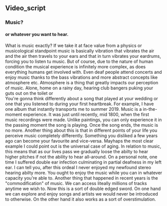 ## Video_script
### Music?
#### or whatever you want to hear.

  What is music exactly? If we take it at face value from a physics or musicological standpoint music is basically vibration that vibrates the air and the air then travels to your ears and that in turn vibrates your eardrums,
forcing you to listen tu music.
But of course, due to the nature of human condition the musical experience is infinitely more complex, as does everything humans get involved with. 
Even deaf people attend concerts and enjoy music thanks to the bass vibrations and more abstract concepts like atmosphere etc.
  Atmosphere is a thing that greatly impacts our perception of music.
Alone, home on a rainy day, hearing club bangers puking your guts out on the toilet or  
You're gonna think differently about a song that played at your wedding or one that you listened to during your first heartbreak.
For example, I have one album that instantly transports me to summer 2019.
  Music is a in-the-moment experience. It was just until recently, mid 1800, when the first music recordings were made. Unlike paintings, you can only experience it in the passing moment the song is playing. Once the song
ends, the music is no more.
Another thing about this is that in different points of your life you perceive music completely differently. Something you disliked a few years ago can become your favourite and vice-versa. 
Mayhaps the most clear example I could point out is the universal case of aging. In relation to music, this means that as our lives pass we gradually loose the abilty to hear higher pitches if not the ability to hear
all-around.
On a personal note, one time I suffered double ear infection culminating in partial deafness in my left ear. I can tell you, after this ordeal I never enjoyed my newfound stereo hearing abilty more.
You ought to enjoy the music while you can in whatever capacity you're able to.
  Another thing that happened in recent years is the "commodification" of music. We can access liteally millions of tracks anytime we wish to. Now this is a sort of double edged sword. On one hand we can explore and enjoy
  songs and artists we would never be introduced to otherwise. On the other hand it also works as a sort of overstimulation.
